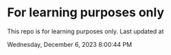 # For learning purposes only
This repo is for learning purposes only.
Last updated at

Wednesday, December 6, 2023 8:00:44 PM


